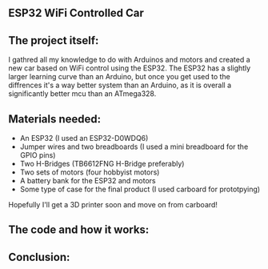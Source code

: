 ## ESP32 WiFi Controlled Car

## The project itself: 

I gathred all my knowledge to do with Arduinos and motors and created a new car based on WiFi control using the ESP32. The ESP32 has a slightly larger learning curve than an Arduino, but once you get used to the diffrences it's a way better system than an Arduino, as it is overall a significantly better mcu than an ATmega328.

## Materials needed:

- An ESP32 (I used an ESP32-D0WDQ6)
- Jumper wires and two breadboards (I used a mini breadboard for the GPIO pins)
- Two H-Bridges (TB6612FNG H-Bridge preferably) 
- Two sets of motors (four hobbyist motors)
- A battery bank for the ESP32 and motors
- Some type of case for the final product (I used carboard for prototpying)

Hopefully I'll get a 3D printer soon and move on from carboard! 

## The code and how it works: 

## Conclusion: 
